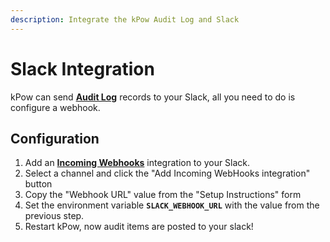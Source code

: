 ```yaml
---
description: Integrate the kPow Audit Log and Slack
---
```


# Slack Integration

kPow can send [**Audit Log**](features/data-governance.md) records to your Slack, all you need to do is configure a webhook.

## Configuration

1. Add an [**Incoming Webhooks**](https://slack.com/apps/A0F7XDUAZ-incoming-webhooks) integration to your Slack.
2. Select a channel and click the "Add Incoming WebHooks integration" button
3. Copy the "Webhook URL" value from the "Setup Instructions" form
4. Set the environment variable **`SLACK_WEBHOOK_URL`** with the value from the previous step.
5. Restart kPow, now audit items are posted to your slack!

